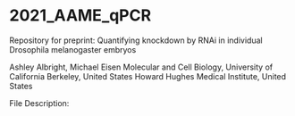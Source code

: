 # 2021_AAME_qPCR

Repository for preprint: Quantifying knockdown by RNAi in individual Drosophila melanogaster embryos

Ashley Albright, Michael Eisen
Molecular and Cell Biology, University of California Berkeley, United States
Howard Hughes Medical Institute, United States 

File Description: 
